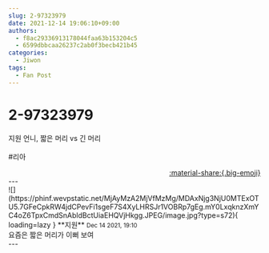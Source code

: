 ```yaml
---
slug: 2-97323979
date: 2021-12-14 19:06:10+09:00
authors:
  - f8ac29336913178044faa63b153204c5
  - 6599dbbcaa26237c2ab0f3becb421b45
categories:
  - Jiwon
tags:
  - Fan Post
---
```


# 2-97323979

<div class="post-container" markdown="1">
<div class="content-container md-sidebar__scrollwrap" markdown="1">

지원 언니, 짧은 머리 vs 긴 머리<br><br>\#리아

</div>
</div>

<div style="text-align: right;" markdown="1">
<a href="https://weverse.io/fromis9/fanpost/2-97323979" style="text-align: right;">:material-share:{.big-emoji}</a>
</div>
---

<div class="comments-container md-sidebar__scrollwrap" markdown="1">
<div class="comment" markdown="1">
<div class='id-container' markdown="1">
![](https://phinf.wevpstatic.net/MjAyMzA2MjVfMzMg/MDAxNjg3NjU0MTExOTU5.7GFeCpkRW4jdCPevFi1sgeF7S4XyLHRSJr1VOBRp7gEg.mY0LxqknzXmYC4oZ6TpxCmdSnAbldBctUiaEHQVjHkgg.JPEG/image.jpg?type=s72){ loading=lazy }
**<span class="artist">지원</span>** <small>Dec 14 2021, 19:10</small><br>
</div>
<div class='comment-body' markdown="1">
요즘은 짧은 머리가 이뻐 보여
</div>
</div>
</div>
---
